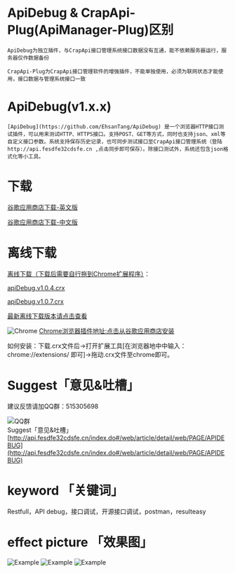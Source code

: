 # ApiDebug & CrapApi-Plug(ApiManager-Plug)区别
```
ApiDebug为独立插件，与CrapApi接口管理系统接口数据没有互通，能不依赖服务器运行，服务器仅作数据备份

CrapApi-Plug为CrapApi接口管理软件的增强插件，不能单独使用，必须为联网状态才能使用，接口数据与管理系统接口一致
```

# ApiDebug(v1.x.x)
```
[ApiDebug](https://github.com/EhsanTang/ApiDebug) 是一个浏览器HTTP接口测试插件，可以用来测试HTTP、HTTPS接口。支持POST、GET等方式，同时也支持json、xml等自定义接口参数。系统支持保存历史记录，也可同步测试接口至CrapApi接口管理系统（登陆 http://api.fesdfe32cdsfe.cn ,点击同步即可保存）。除接口测试外，系统还包含json格式化等小工具。
```

# 下载
[谷歌应用商店下载-英文版](https://chrome.google.com/webstore/detail/ieoejemkppmjcdfbnfphhpbfmallhfnc?utm_source=chrome-app-launcher-info-dialog)

[谷歌应用商店下载-中文版](https://chrome.google.com/webstore/detail/apidebug-http%E6%8E%A5%E5%8F%A3%E8%B0%83%E8%AF%95%E6%8F%92%E4%BB%B6-%E4%B8%AD%E6%96%87%E7%89%88/hoeapaidnfedjfbdghipliboclcighij)

# 离线下载
[离线下载（下载后需要自行拖到Chrome扩展程序）](http://api.fesdfe32cdsfe.cn/index.do#/article/detail?projectId=help&moduleId=155032424248009000006&type=ARTICLE&id=155037947655301000051)：

[apiDebug.v1.0.4.crx](https://gitee.com/CrapApi/ApiDebug/raw/master/release/chrome/apiDebug.v1.0.4.crx)

[apiDebug.v1.0.7.crx](https://gitee.com/CrapApi/ApiDebug/raw/master/release/chrome/apiDebug.v.1.0.7.crx)

[最新离线下载版本请点击查看](http://api.fesdfe32cdsfe.cn/index.do#/article/detail?projectId=help&moduleId=155032424248009000006&type=ARTICLE&id=155037947655301000051)

![Chrome](http://img.blog.csdn.net/20170522174505914?watermark/2/text/aHR0cDovL2Jsb2cuY3Nkbi5uZXQvdG9ycnl0YW5n/font/5a6L5L2T/fontsize/400/fill/I0JBQkFCMA==/dissolve/70/gravity/Center)
[Chrome浏览器插件地址:点击从谷歌应用商店安装](https://chrome.google.com/webstore/detail/ieoejemkppmjcdfbnfphhpbfmallhfnc?utm_source=chrome-app-launcher-info-dialog)

如何安装：下载.crx文件后->打开扩展工具[在浏览器地中中输入：chrome://extensions/ 即可]->拖动.crx文件至chrome即可。

# Suggest「意见&吐槽」
建议反馈请加QQ群：515305698

![QQ群](http://img.blog.csdn.net/20170601193654319?watermark/2/text/aHR0cDovL2Jsb2cuY3Nkbi5uZXQvdG9ycnl0YW5n/font/5a6L5L2T/fontsize/400/fill/I0JBQkFCMA==/dissolve/70/gravity/Center)<br>Suggest「意见&吐槽」
[http://api.fesdfe32cdsfe.cn/index.do#/web/article/detail/web/PAGE/APIDEBUG](http://api.fesdfe32cdsfe.cn/index.do#/web/article/detail/web/PAGE/APIDEBUG)

# keyword 「关键词」
Restfull，API debug，接口调试，开源接口调试，postman，resulteasy

# effect picture 「效果图」
![Example](http://img.blog.csdn.net/20170520195634607?watermark/2/text/aHR0cDovL2Jsb2cuY3Nkbi5uZXQvdG9ycnl0YW5n/font/5a6L5L2T/fontsize/400/fill/I0JBQkFCMA==/dissolve/70/gravity/Center)
![Example](http://img.blog.csdn.net/20170520195653030?watermark/2/text/aHR0cDovL2Jsb2cuY3Nkbi5uZXQvdG9ycnl0YW5n/font/5a6L5L2T/fontsize/400/fill/I0JBQkFCMA==/dissolve/70/gravity/Center)
![Example](http://img.blog.csdn.net/20170520195711810?watermark/2/text/aHR0cDovL2Jsb2cuY3Nkbi5uZXQvdG9ycnl0YW5n/font/5a6L5L2T/fontsize/400/fill/I0JBQkFCMA==/dissolve/70/gravity/Center)






